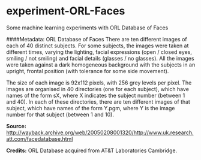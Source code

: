 experiment-ORL-Faces
====================

Some machine learning experiments with ORL Database of Faces

####Metadata: ORL Database of Faces
There are ten different images of each of 40 distinct subjects. For some subjects, the images were taken at different times, varying the lighting, facial expressions (open / closed eyes, smiling / not smiling) and facial details (glasses / no glasses). All the images were taken against a dark homogeneous background with the subjects in an upright, frontal position (with tolerance for some side movement).

The size of each image is 92x112 pixels, with 256 grey levels per pixel. The images are organised in 40 directories (one for each subject), which have names of the form sX, where X indicates the subject number (between 1 and 40). In each of these directories, there are ten different images of that subject, which have names of the form Y.pgm, where Y is the image number for that subject (between 1 and 10).

**Source:** http://wayback.archive.org/web/20050208001320/http://www.uk.research.att.com/facedatabase.html 

**Credits:** ORL Database acquired from AT&T Laboratories Cambridge.
